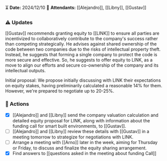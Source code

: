 ⏳ **Date:** 2024/12/10
👩 **Attendants:** [[Alejandro]], [[Libny]], [[Gustav]]

### ⚠️ Updates

[[Gustav]] recommends granting equity to [[LINK]] to ensure all parties are incentivized to collaboratively contribute to the company's success rather than competing strategically. He advises against shared ownership of the code between two companies due to the risks of intellectual property theft. Instead, he suggests that forming a single company to protect the code is more secure and effective. So, he suggests to offer equity to LINK, as a move to align our efforts and secure co-ownership of the company and its intellectual outputs. 

Initial proposal: We propose initially discussing with LINK their expectations on equity stakes, having preliminarily calculated a reasonable 14% for them. However, we're prepared to negotiate up to 20-25%.

### 🚀 Actions

- [x] [[Alejandro]] and [[Libny]] send the company valuation calculation and detailed equity proposal for LINK, along with information about the funding call for smart built environments, to [[Gustav]].
- [ ] [[Alejandro]] and [[Libny]] review these details with [[Gustav]] in a meeting tomorrow to strategize for negotiations with LINK.
- [ ] Arrange a meeting with [[Arno]] later in the week, aiming for Thursday or Friday, to discuss and finalize the equity sharing arrangement.
- [x] Find answers to [[questions asked in the meeting about funding Call]] 